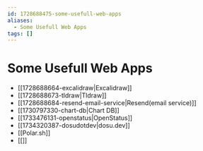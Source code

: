 ```yaml
---
id: 1728688475-some-usefull-web-apps
aliases:
  - Some Usefull Web Apps
tags: []
---
```


# Some Usefull Web Apps

- [[1728688664-excalidraw|Excalidraw]]
- [[1728688673-tldraw|Tldraw]]
- [[1728688684-resend-email-service|Resend(email service)]]
- [[1730797330-chart-db|Chart DB]]
- [[1733476131-openstatus|OpenStatus]]
- [[1734320387-dosudotdev|dosu.dev]]
- [[Polar.sh]]
- [[]]

